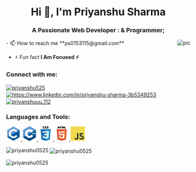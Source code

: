 <h1 align="center">Hi 👋, I'm Priyanshu Sharma</h1>
<h3 align="center">A Passionate Web Developer : & Programmer;</h3>
<img align="right" src="https://in.pinterest.com/pin/1025554146374681167/" alt="pic">
- 📫 How to reach me **ps0153115@gmail.com**

- ⚡ Fun fact **I Am Focused ⚡**

<h3 align="left">Connect with me:</h3>
<p align="left">
<a href="https://twitter.com/priyanshu525" target="blank"><img align="center" src="https://raw.githubusercontent.com/rahuldkjain/github-profile-readme-generator/master/src/images/icons/Social/twitter.svg" alt="priyanshu525" height="30" width="40" /></a>
<a href="https://www.linkedin.com/in/priyanshu-sharma-3b5349253" target="blank"><img align="center" src="https://raw.githubusercontent.com/rahuldkjain/github-profile-readme-generator/master/src/images/icons/Social/linked-in-alt.svg" alt="https://www.linkedin.com/in/priyanshu-sharma-3b5349253" height="30" width="40" /></a>
<a href="https://instagram.com/priyanshuuu_112" target="blank"><img align="center" src="https://raw.githubusercontent.com/rahuldkjain/github-profile-readme-generator/master/src/images/icons/Social/instagram.svg" alt="priyanshuuu_112" height="30" width="40" /></a>
</p>

<h3 align="left">Languages and Tools:</h3>
<p align="left"> <a href="https://www.cprogramming.com/" target="_blank" rel="noreferrer"> <img src="https://raw.githubusercontent.com/devicons/devicon/master/icons/c/c-original.svg" alt="c" width="40" height="40"/> </a> <a href="https://www.w3schools.com/cpp/" target="_blank" rel="noreferrer"> <img src="https://raw.githubusercontent.com/devicons/devicon/master/icons/cplusplus/cplusplus-original.svg" alt="cplusplus" width="40" height="40"/> </a> <a href="https://www.w3schools.com/css/" target="_blank" rel="noreferrer"> <img src="https://raw.githubusercontent.com/devicons/devicon/master/icons/css3/css3-original-wordmark.svg" alt="css3" width="40" height="40"/> </a> <a href="https://www.w3.org/html/" target="_blank" rel="noreferrer"> <img src="https://raw.githubusercontent.com/devicons/devicon/master/icons/html5/html5-original-wordmark.svg" alt="html5" width="40" height="40"/> </a> <a href="https://developer.mozilla.org/en-US/docs/Web/JavaScript" target="_blank" rel="noreferrer"> <img src="https://raw.githubusercontent.com/devicons/devicon/master/icons/javascript/javascript-original.svg" alt="javascript" width="40" height="40"/> </a> </p>

<p><img align="left" src="https://github-readme-stats.vercel.app/api/top-langs?username=priyanshu0525&show_icons=true&locale=en&layout=compact" alt="priyanshu0525" /></p>

<p>&nbsp;<img align="center" src="https://github-readme-stats.vercel.app/api?username=priyanshu0525&show_icons=true&locale=en" alt="priyanshu0525" /></p>

<p><img align="center" src="https://github-readme-streak-stats.herokuapp.com/?user=priyanshu0525&" alt="priyanshu0525" /></p>
